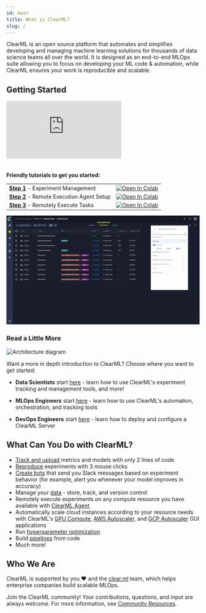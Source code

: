 ```yaml
---
id: main
title: What is ClearML?
slug: /
---
```


ClearML is an open source platform that automates and simplifies developing and managing machine learning solutions
for thousands of data science teams all over the world.
It is designed as an end-to-end MLOps suite allowing you to focus on developing your ML code & automation,
while ClearML ensures your work is reproducible and scalable.


## Getting Started

<div style={{position: 'relative', overflow: 'hidden', width: '100%', paddingTop: '56.25%' }} >
<iframe style={{position: 'absolute', top: '0', left: '0', bottom: '0', right: '0', width: '100%', height: '100%'}} 
        src="https://www.youtube.com/embed/s3k9ntmQmD4" 
        title="YouTube video player" 
        frameborder="0" 
        allow="accelerometer; autoplay; clipboard-write; encrypted-media; gyroscope; picture-in-picture; fullscreen" 
        allowfullscreen>
</iframe>
</div>

<br/>
    

**Friendly tutorials to get you started:**

<table>
<tbody>
  <tr>
    <td><a href="https://github.com/allegroai/clearml/blob/master/docs/tutorials/Getting_Started_1_Experiment_Management.ipynb"><b>Step 1</b></a> - Experiment Management</td>
    <td><a target="_blank" href="https://colab.research.google.com/github/allegroai/clearml/blob/master/docs/tutorials/Getting_Started_1_Experiment_Management.ipynb">
  <img src="https://colab.research.google.com/assets/colab-badge.svg" alt="Open In Colab"/>
</a></td>
  </tr>
  <tr>
    <td><a href="https://github.com/allegroai/clearml/blob/master/docs/tutorials/Getting_Started_2_Setting_Up_Agent.ipynb"><b>Step 2</b></a> - Remote Execution Agent Setup</td>
    <td><a target="_blank" href="https://colab.research.google.com/github/allegroai/clearml/blob/master/docs/tutorials/Getting_Started_2_Setting_Up_Agent.ipynb">
  <img src="https://colab.research.google.com/assets/colab-badge.svg" alt="Open In Colab"/>
</a></td>
  </tr>
  <tr>
    <td><a href="https://github.com/allegroai/clearml/blob/master/docs/tutorials/Getting_Started_3_Remote_Execution.ipynb"><b>Step 3</b></a> - Remotely Execute Tasks</td>
    <td><a target="_blank" href="https://colab.research.google.com/github/allegroai/clearml/blob/master/docs/tutorials/Getting_Started_3_Remote_Execution.ipynb">
  <img src="https://colab.research.google.com/assets/colab-badge.svg" alt="Open In Colab"/>
</a></td>
  </tr>
</tbody>
</table>

![Webapp gif](../img/gif/webapp_screenshots.gif)

### Read a Little More

<div class="max-w-75">

![Architecture diagram](../img/clearml_architecture.png)

</div>

Want a more in depth introduction to ClearML? Choose where you want to get started: 
* **Data Scientists** start [here](ds/ds_first_steps.md) - learn how to use ClearML's
experiment tracking and management tools, and more!

* **MLOps Engineers** start [here](mlops/mlops_first_steps.md) - learn how to use ClearML's 
automation, orchestration, and tracking tools

* **DevOps Engineers** start [here](../deploying_clearml/clearml_server.md#deployment) - learn how 
to deploy and configure a ClearML Server 


## What Can You Do with ClearML?

- [Track and upload](../fundamentals/task.md) metrics and models with only 2 lines of code
- [Reproduce](../webapp/webapp_exp_reproducing.md) experiments with 3 mouse clicks
- [Create bots](../guides/services/slack_alerts.md) that send you Slack messages based on experiment behavior (for example,
alert you whenever your model improves in accuracy)
- Manage your [data](../clearml_data/clearml_data.md) - store, track, and version control 
- Remotely execute experiments on any compute resource you have available with [ClearML Agent](../clearml_agent.md)  
- Automatically scale cloud instances according to your resource needs with ClearML's [GPU Compute](../webapp/applications/apps_gpu_compute.md), 
[AWS Autoscaler](../webapp/applications/apps_aws_autoscaler.md), and [GCP Autoscaler](../webapp/applications/apps_gcp_autoscaler.md)
GUI applications
- Run [hyperparameter optimization](../fundamentals/hpo.md) 
- Build [pipelines](../pipelines/pipelines.md) from code 
- Much more!



## Who We Are
ClearML is supported by you :heart: and the [clear.ml](https://clear.ml) team, which helps enterprise companies build scalable MLOps.

Join the ClearML community! Your contributions, questions, and input are always welcome. For more information, see [Community Resources](../community.md).  

